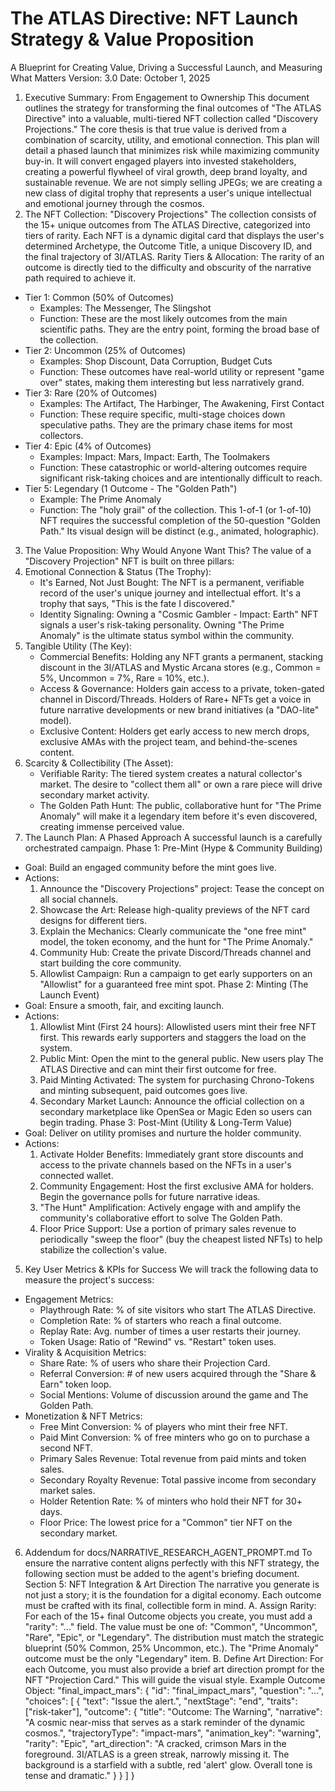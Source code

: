 # The ATLAS Directive: NFT Launch Strategy & Value Proposition
A Blueprint for Creating Value, Driving a Successful Launch, and Measuring What Matters
Version: 3.0
Date: October 1, 2025
1. Executive Summary: From Engagement to Ownership
This document outlines the strategy for transforming the final outcomes of "The ATLAS Directive" into a valuable, multi-tiered NFT collection called "Discovery Projections." The core thesis is that true value is derived from a combination of scarcity, utility, and emotional connection.
This plan will detail a phased launch that minimizes risk while maximizing community buy-in. It will convert engaged players into invested stakeholders, creating a powerful flywheel of viral growth, deep brand loyalty, and sustainable revenue. We are not simply selling JPEGs; we are creating a new class of digital trophy that represents a user's unique intellectual and emotional journey through the cosmos.
2. The NFT Collection: "Discovery Projections"
The collection consists of the 15+ unique outcomes from The ATLAS Directive, categorized into tiers of rarity. Each NFT is a dynamic digital card that displays the user's determined Archetype, the Outcome Title, a unique Discovery ID, and the final trajectory of 3I/ATLAS.
Rarity Tiers & Allocation:
The rarity of an outcome is directly tied to the difficulty and obscurity of the narrative path required to achieve it.
* Tier 1: Common (50% of Outcomes)
   * Examples: The Messenger, The Slingshot
   * Function: These are the most likely outcomes from the main scientific paths. They are the entry point, forming the broad base of the collection.
* Tier 2: Uncommon (25% of Outcomes)
   * Examples: Shop Discount, Data Corruption, Budget Cuts
   * Function: These outcomes have real-world utility or represent "game over" states, making them interesting but less narratively grand.
* Tier 3: Rare (20% of Outcomes)
   * Examples: The Artifact, The Harbinger, The Awakening, First Contact
   * Function: These require specific, multi-stage choices down speculative paths. They are the primary chase items for most collectors.
* Tier 4: Epic (4% of Outcomes)
   * Examples: Impact: Mars, Impact: Earth, The Toolmakers
   * Function: These catastrophic or world-altering outcomes require significant risk-taking choices and are intentionally difficult to reach.
* Tier 5: Legendary (1 Outcome - The "Golden Path")
   * Example: The Prime Anomaly
   * Function: The "holy grail" of the collection. This 1-of-1 (or 1-of-10) NFT requires the successful completion of the 50-question "Golden Path." Its visual design will be distinct (e.g., animated, holographic).
3. The Value Proposition: Why Would Anyone Want This?
The value of a "Discovery Projection" NFT is built on three pillars:
1. Emotional Connection & Status (The Trophy):
   * It's Earned, Not Just Bought: The NFT is a permanent, verifiable record of the user's unique journey and intellectual effort. It's a trophy that says, "This is the fate I discovered."
   * Identity Signaling: Owning a "Cosmic Gambler - Impact: Earth" NFT signals a user's risk-taking personality. Owning "The Prime Anomaly" is the ultimate status symbol within the community.
2. Tangible Utility (The Key):
   * Commercial Benefits: Holding any NFT grants a permanent, stacking discount in the 3I/ATLAS and Mystic Arcana stores (e.g., Common = 5%, Uncommon = 7%, Rare = 10%, etc.).
   * Access & Governance: Holders gain access to a private, token-gated channel in Discord/Threads. Holders of Rare+ NFTs get a voice in future narrative developments or new brand initiatives (a "DAO-lite" model).
   * Exclusive Content: Holders get early access to new merch drops, exclusive AMAs with the project team, and behind-the-scenes content.
3. Scarcity & Collectibility (The Asset):
   * Verifiable Rarity: The tiered system creates a natural collector's market. The desire to "collect them all" or own a rare piece will drive secondary market activity.
   * The Golden Path Hunt: The public, collaborative hunt for "The Prime Anomaly" will make it a legendary item before it's even discovered, creating immense perceived value.
4. The Launch Plan: A Phased Approach
A successful launch is a carefully orchestrated campaign.
Phase 1: Pre-Mint (Hype & Community Building)
* Goal: Build an engaged community before the mint goes live.
* Actions:
   1. Announce the "Discovery Projections" project: Tease the concept on all social channels.
   2. Showcase the Art: Release high-quality previews of the NFT card designs for different tiers.
   3. Explain the Mechanics: Clearly communicate the "one free mint" model, the token economy, and the hunt for "The Prime Anomaly."
   4. Community Hub: Create the private Discord/Threads channel and start building the core community.
   5. Allowlist Campaign: Run a campaign to get early supporters on an "Allowlist" for a guaranteed free mint spot.
Phase 2: Minting (The Launch Event)
* Goal: Ensure a smooth, fair, and exciting launch.
* Actions:
   1. Allowlist Mint (First 24 hours): Allowlisted users mint their free NFT first. This rewards early supporters and staggers the load on the system.
   2. Public Mint: Open the mint to the general public. New users play The ATLAS Directive and can mint their first outcome for free.
   3. Paid Minting Activated: The system for purchasing Chrono-Tokens and minting subsequent, paid outcomes goes live.
   4. Secondary Market Launch: Announce the official collection on a secondary marketplace like OpenSea or Magic Eden so users can begin trading.
Phase 3: Post-Mint (Utility & Long-Term Value)
* Goal: Deliver on utility promises and nurture the holder community.
* Actions:
   1. Activate Holder Benefits: Immediately grant store discounts and access to the private channels based on the NFTs in a user's connected wallet.
   2. Community Engagement: Host the first exclusive AMA for holders. Begin the governance polls for future narrative ideas.
   3. "The Hunt" Amplification: Actively engage with and amplify the community's collaborative effort to solve The Golden Path.
   4. Floor Price Support: Use a portion of primary sales revenue to periodically "sweep the floor" (buy the cheapest listed NFTs) to help stabilize the collection's value.
5. Key User Metrics & KPIs for Success
We will track the following data to measure the project's success:
* Engagement Metrics:
   * Playthrough Rate: % of site visitors who start The ATLAS Directive.
   * Completion Rate: % of starters who reach a final outcome.
   * Replay Rate: Avg. number of times a user restarts their journey.
   * Token Usage: Ratio of "Rewind" vs. "Restart" token uses.
* Virality & Acquisition Metrics:
   * Share Rate: % of users who share their Projection Card.
   * Referral Conversion: # of new users acquired through the "Share & Earn" token loop.
   * Social Mentions: Volume of discussion around the game and The Golden Path.
* Monetization & NFT Metrics:
   * Free Mint Conversion: % of players who mint their free NFT.
   * Paid Mint Conversion: % of free minters who go on to purchase a second NFT.
   * Primary Sales Revenue: Total revenue from paid mints and token sales.
   * Secondary Royalty Revenue: Total passive income from secondary market sales.
   * Holder Retention Rate: % of minters who hold their NFT for 30+ days.
   * Floor Price: The lowest price for a "Common" tier NFT on the secondary market.
6. Addendum for docs/NARRATIVE_RESEARCH_AGENT_PROMPT.md
To ensure the narrative content aligns perfectly with this NFT strategy, the following section must be added to the agent's briefing document.
Section 5: NFT Integration & Art Direction
The narrative you generate is not just a story; it is the foundation for a digital economy. Each outcome must be crafted with its final, collectible form in mind.
A. Assign Rarity:
For each of the 15+ final Outcome objects you create, you must add a "rarity": "..." field. The value must be one of: "Common", "Uncommon", "Rare", "Epic", or "Legendary". The distribution must match the strategic blueprint (50% Common, 25% Uncommon, etc.). The "Prime Anomaly" outcome must be the only "Legendary" item.
B. Define Art Direction:
For each Outcome, you must also provide a brief art direction prompt for the NFT "Projection Card." This will guide the visual style.
Example Outcome Object:
"final_impact_mars": {
 "id": "final_impact_mars",
 "question": "...",
 "choices": [
   {
     "text": "Issue the alert.",
     "nextStage": "end",
     "traits": ["risk-taker"],
     "outcome": {
       "title": "Outcome: The Warning",
       "narrative": "A cosmic near-miss that serves as a stark reminder of the dynamic cosmos.",
       "trajectoryType": "impact-mars",
       "animation_key": "warning",
       "rarity": "Epic",
       "art_direction": "A cracked, crimson Mars in the foreground. 3I/ATLAS is a green streak, narrowly missing it. The background is a starfield with a subtle, red 'alert' glow. Overall tone is tense and dramatic."
     }
   }
 ]
}

